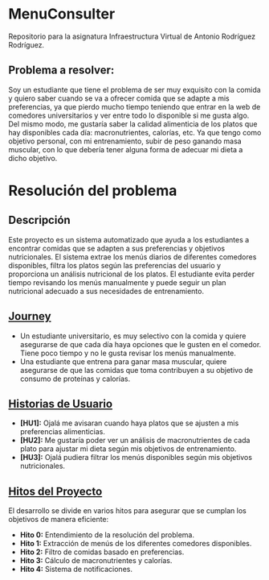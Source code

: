 # MenuConsulter
Repositorio para la asignatura Infraestructura Virtual de Antonio Rodríguez Rodríguez. 

## Problema a resolver:

Soy un estudiante que tiene el problema de ser muy exquisito con la comida y quiero saber cuando se va a ofrecer comida que se adapte a mis preferencias, ya que pierdo mucho tiempo teniendo que entrar en la web de comedores universitarios y ver entre todo lo disponible si me gusta algo. Del mismo modo, me gustaría saber la calidad alimenticia de los platos que hay disponibles cada día: macronutrientes, calorías, etc. Ya que tengo como objetivo personal, con mi entrenamiento, subir de peso ganando masa muscular, con lo que debería tener alguna forma de adecuar mi dieta a dicho objetivo.

# Resolución del problema

## Descripción
Este proyecto es un sistema automatizado que ayuda a los estudiantes a encontrar comidas que se adapten a sus preferencias y objetivos nutricionales. El sistema extrae los menús diarios de diferentes comedores disponibles, filtra los platos según las preferencias del usuario y proporciona un análisis nutricional de los platos.
El estudiante evita perder tiempo revisando los menús manualmente y puede seguir un plan nutricional adecuado a sus necesidades de entrenamiento.

## [Journey](https://github.com/antoniorr02/MenuConsulter/blob/Objetivo-1/docs/journeys.md)
- Un estudiante universitario, es muy selectivo con la comida y quiere asegurarse de que cada día haya opciones que le gusten en el comedor. Tiene poco tiempo y no le gusta revisar los menús manualmente.
- Una estudiante que entrena para ganar masa muscular, quiere asegurarse de que las comidas que toma contribuyen a su objetivo de consumo de proteínas y calorías.

## [Historias de Usuario](https://github.com/antoniorr02/MenuConsulter/blob/Objetivo-1/docs/historias_usuario.md)
- **[HU1]:** Ojalá me avisaran cuando haya platos que se ajusten a mis preferencias alimenticias.
- **[HU2]:** Me gustaría poder ver un análisis de macronutrientes de cada plato para ajustar mi dieta según mis objetivos de entrenamiento.
- **[HU3]:** Ojalá pudiera filtrar los menús disponibles según mis objetivos nutricionales.

## [Hitos del Proyecto](https://github.com/antoniorr02/MenuConsulter/blob/Objetivo-1/docs/milestones.md)
El desarrollo se divide en varios hitos para asegurar que se cumplan los objetivos de manera eficiente:

- **Hito 0:** Entendimiento de la resolución del problema.
- **Hito 1:** Extracción de menús de los diferentes comedores disponibles.
- **Hito 2:** Filtro de comidas basado en preferencias.
- **Hito 3:** Cálculo de macronutrientes y calorías.
- **Hito 4:** Sistema de notificaciones.
